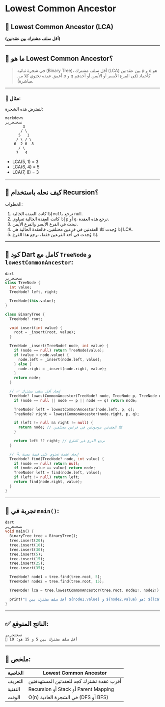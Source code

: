 # Lowest Common Ancestor

## 🧬 Lowest Common Ancestor (LCA)

**(أقل سلف مشترك بين عقدتين)**

---

## 🎯 ما هو Lowest Common Ancestor؟

> في شجرة ثنائية (Binary Tree)، أقل سلف مشترك (LCA) بين عقدتين p و q هو أعمق عقدة تحتوي كلا من p و q كأحفاد (في الفرع الأيسر أو الأيمن أو أحدهم مباشرة).
> 

---

### 📘 مثال:

لنفترض هذه الشجرة:

```
markdown
نسختحرير
        3
       / \
      5   1
     / \ / \
    6  2 0  8
      / \
     7   4

```

- LCA(5, 1) = 3
- LCA(6, 4) = 5
- LCA(7, 8) = 3

---

## 🧱 كيف نحله باستخدام Recursion؟

الخطوات:

1. إذا كانت العقدة الحالية `null`، نرجع null.
2. إذا كانت العقدة الحالية تساوي `p` أو `q`، نرجع هذه العقدة.
3. نبحث في الفرع الأيسر والفرع الأيمن.
4. إذا وُجدت كلا العقدتين في فرعين مختلفين، فالعقدة الحالية هي LCA.
5. إذا وُجدت في أحد الفرعين فقط، نرجع هذا الفرع.

---

## 🔧 كود Dart كامل مع `TreeNode` و `lowestCommonAncestor`:

```dart
dart
نسختحرير
class TreeNode {
  int value;
  TreeNode? left, right;

  TreeNode(this.value);
}

class BinaryTree {
  TreeNode? root;

  void insert(int value) {
    root = _insert(root, value);
  }

  TreeNode _insert(TreeNode? node, int value) {
    if (node == null) return TreeNode(value);
    if (value < node.value) {
      node.left = _insert(node.left, value);
    } else {
      node.right = _insert(node.right, value);
    }
    return node;
  }

  // ✅ إيجاد أقل سلف مشترك
  TreeNode? lowestCommonAncestor(TreeNode? node, TreeNode p, TreeNode q) {
    if (node == null || node == p || node == q) return node;

    TreeNode? left = lowestCommonAncestor(node.left, p, q);
    TreeNode? right = lowestCommonAncestor(node.right, p, q);

    if (left != null && right != null) {
      return node; // كلا العقدتين موجودتين في فرعين مختلفين
    }

    return left ?? right; // نرجع الفرع غير الفارغ
  }

  // 🔍 إيجاد عقدة تحتوي على قيمة معينة
  TreeNode? find(TreeNode? node, int value) {
    if (node == null) return null;
    if (node.value == value) return node;
    TreeNode? left = find(node.left, value);
    if (left != null) return left;
    return find(node.right, value);
  }
}

```

---

## 🧪 تجربة في `main()`:

```dart
dart
نسختحرير
void main() {
  BinaryTree tree = BinaryTree();
  tree.insert(20);
  tree.insert(10);
  tree.insert(30);
  tree.insert(5);
  tree.insert(15);
  tree.insert(25);
  tree.insert(35);

  TreeNode? node1 = tree.find(tree.root, 5);
  TreeNode? node2 = tree.find(tree.root, 15);

  TreeNode? lca = tree.lowestCommonAncestor(tree.root, node1!, node2!);

  print("🔹 أقل سلف مشترك بين ${node1.value} و ${node2.value} هو: ${lca?.value}");
}

```

---

## ✅ الناتج المتوقع:

```
نسختحرير
🔹 أقل سلف مشترك بين 5 و 15 هو: 10

```

---

## 📌 ملخص:

| الخاصية | Lowest Common Ancestor |
| --- | --- |
| التعريف | أقرب عقدة تشترك كجد للعقدتين المستهدفتين |
| التقنية | Recursion أو Stack أو Parent Mapping |
| الوقت | O(n) في الشجرة العادية (DFS أو BFS) |